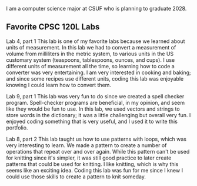 I am a computer science major at CSUF who is planning to graduate 2028.

## Favorite CPSC 120L Labs

Lab 4, part 1
This lab is one of my favorite labs because we learned about units of measurement. In this lab we had to 
convert a measurement of volume from milliliters in the metric system, to various units in the US customary
system (teaspoons, tablespoons, ounces, and cups). I use different units of measurement all the time, so 
learning how to code a converter was very entertaining. I am very interested in cooking and baking; and 
since some recipes use different units, coding this lab was enjoyable knowing I could learn how to convert 
them. 

Lab 9, part 1
This lab was very fun to do since we created a spell checker program. Spell-checker programs are beneficial,
in my opinion, and seem like they would be fun to use. In this lab, we used vectors and strings to store 
words in the dictionary; it was a little challenging but overall very fun. I enjoyed coding something that 
is very useful, and I used it to write this portfolio. 

Lab 8, part 2
This lab taught us how to use patterns with loops, which was very interesting to learn. We made a pattern 
to create a number of operations that repeat over and over again. While this pattern can't be used for 
knitting since it's simpler, it was still good practice to later create patterns that could be used for 
knitting. I like knitting, which is why this seems like an exciting idea. Coding this lab was fun for me 
since I knew I could use those skills to create a pattern to knit someday. 
 